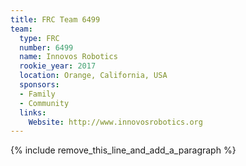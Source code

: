 ```yaml
---
title: FRC Team 6499
team:
  type: FRC
  number: 6499
  name: Innovos Robotics
  rookie_year: 2017
  location: Orange, California, USA
  sponsors:
  - Family
  - Community
  links:
    Website: http://www.innovosrobotics.org
---
```


{% include remove_this_line_and_add_a_paragraph %}